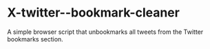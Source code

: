 # X-twitter--bookmark-cleaner
A simple browser script that unbookmarks all tweets from the Twitter bookmarks section.
